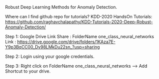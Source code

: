 Robust Deep Learning Methods for Anomaly Detection.

Where can I find github repo for tutorials?
KDD-2020 HandsOn Tutorials: 
 https://github.com/raghavchalapathy/KDD-Tutorials-2020-Deep-Robust-Anomaly-Detection/



Step 1: Google Drive Link Share : 
   FolderName one_class_neural_networks
   Link : https://drive.google.com/drive/folders/1KAza7E-Y9p3BqCC00_Dv98LMkDu22sn_?usp=sharing

Step 2: Login using your google credentials.

Step 3:  Right click on FolderName one_class_neural_networks --> Add Shortcut to your drive.

